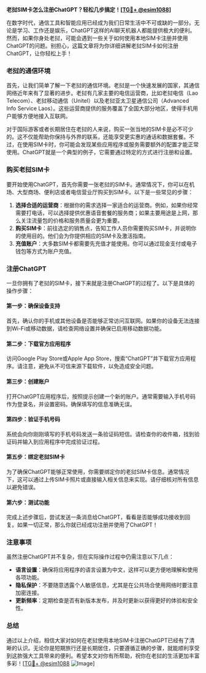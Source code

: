 **老挝SIM卡怎么注册ChatGPT？轻松几步搞定！[[TG💪+ @esim1088](https://t.me/s/esim1088)]**

在数字时代，通信工具和智能应用已经成为我们日常生活中不可或缺的一部分。无论是学习、工作还是娱乐，ChatGPT这样的AI聊天机器人都能提供极大的便利。然而，如果你身处老挝，可能会遇到一些关于如何使用本地SIM卡注册并使用ChatGPT的问题。别担心，这篇文章将为你详细讲解老挝SIM卡如何注册ChatGPT，让你轻松上手！

### 老挝的通信环境

首先，让我们简单了解一下老挝的通信环境。老挝是一个快速发展的国家，其通信网络近年来有了显著的进步。老挝有几家主要的电信运营商，比如老挝电信（Lao Telecom）、老挝移动通信（Unitel）以及老挝亚太卫星通信公司（Advanced Info Service Laos）。这些运营商提供的服务覆盖了全国大部分地区，使得手机用户能够方便地接入互联网。

对于国际游客或者长期居住在老挝的人来说，购买一张当地的SIM卡是必不可少的。这不仅能帮助你保持与外界的联系，还能享受更实惠的通话和数据套餐。不过，在使用SIM卡时，你可能会发现某些应用程序或服务需要额外的配置才能正常使用。ChatGPT就是一个典型的例子，它需要通过特定的方式进行注册和设置。

### 购买老挝SIM卡

要开始使用ChatGPT，首先你需要一张老挝的SIM卡。通常情况下，你可以在机场、大型商场、便利店或者电信营业厅购买到SIM卡。以下是一些常见的步骤：

1. **选择合适的运营商**：根据你的需求选择一家适合的运营商。例如，如果你经常需要打电话，可以选择提供优惠语音套餐的服务商；如果主要用途是上网，那么关注流量包的价格和服务质量会更为重要。
2. **购买SIM卡**：前往选定的销售点，告知工作人员你需要购买SIM卡，并说明你的使用目的。他们会为你提供相应的SIM卡及激活指南。
3. **充值账户**：大多数SIM卡都需要先充值才能使用。你可以通过现金支付或电子钱包等方式为账户充值。

### 注册ChatGPT

一旦你拥有了老挝的SIM卡，接下来就是注册ChatGPT的过程了。以下是具体的操作步骤：

#### 第一步：确保设备支持
首先，确认你的手机或其他设备是否能够正常访问互联网。如果你的设备无法连接到Wi-Fi或移动数据，请检查网络设置并确保已启用移动数据功能。

#### 第二步：下载官方应用程序
访问Google Play Store或Apple App Store，搜索“ChatGPT”并下载官方应用程序。请注意，避免从不可信来源下载软件，以免造成安全问题。

#### 第三步：创建账户
打开ChatGPT应用程序后，按照提示创建一个新的账户。通常需要输入手机号码作为登录名，并设置密码。确保填写的信息准确无误。

#### 第四步：验证手机号码
系统会向你刚刚填写的手机号码发送一条验证码短信。请检查你的收件箱，找到验证码并输入到应用程序中完成验证过程。

#### 第五步：绑定老挝SIM卡
为了确保ChatGPT能够正常使用，你需要绑定你的老挝SIM卡信息。通常情况下，这可以通过上传SIM卡照片或直接输入相关信息来实现。请仔细核对所有信息以避免错误。

#### 第六步：测试功能
完成上述步骤后，尝试发送一条消息给ChatGPT，看看是否能够成功接收到回复。如果一切正常，那么你就已经成功注册并使用了ChatGPT！

### 注意事项

虽然注册ChatGPT并不复杂，但在实际操作过程中仍需注意以下几点：

- **语言设置**：确保将应用程序的语言设置为中文，这样可以更方便地理解和使用各项功能。
- **隐私保护**：不要随意透露个人敏感信息，尤其是在公共场合使用网络时要注意加密连接。
- **更新频率**：定期检查是否有新版本发布，并及时更新以获得更好的体验和安全性。

### 总结

通过以上介绍，相信大家对如何在老挝使用本地SIM卡注册ChatGPT已经有了清晰的认识。无论你是短期旅行还是长期居住，只要遵循正确的步骤，就能顺利享受到这款强大工具带来的便利。希望本文对你有所帮助，祝你在老挝的生活更加丰富多彩！[[TG💪+ @esim1088](https://t.me/s/esim1088) ![Image](https://i.postimg.cc/4NQfJmqS/Snipaste-2025-05-13-00-14-12.png)]